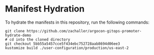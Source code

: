 # Manifest Hydration

To hydrate the manifests in this repository, run the following commands:

```shell
git clone https://github.com/zachaller/argocon-gitops-promoter-hydrate-demo
# cd into the cloned directory
git checkout 5bb55a5457cce5f434ebc752728aab8694d06ee3
kustomize build ./user-configuration/production/us-east-2
```
